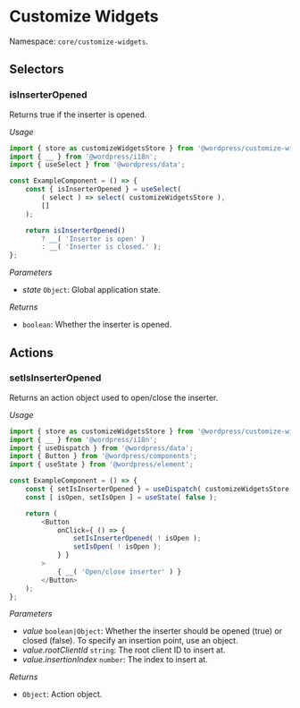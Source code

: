 # Customize Widgets

Namespace: `core/customize-widgets`.

## Selectors

<!-- START TOKEN(Autogenerated selectors|../../../packages/customize-widgets/src/store/selectors.js) -->

### isInserterOpened

Returns true if the inserter is opened.

_Usage_

```js
import { store as customizeWidgetsStore } from '@wordpress/customize-widgets';
import { __ } from '@wordpress/i18n';
import { useSelect } from '@wordpress/data';

const ExampleComponent = () => {
	const { isInserterOpened } = useSelect(
		( select ) => select( customizeWidgetsStore ),
		[]
	);

	return isInserterOpened()
		? __( 'Inserter is open' )
		: __( 'Inserter is closed.' );
};
```

_Parameters_

-   _state_ `Object`: Global application state.

_Returns_

-   `boolean`: Whether the inserter is opened.

<!-- END TOKEN(Autogenerated selectors|../../../packages/customize-widgets/src/store/selectors.js) -->

## Actions

<!-- START TOKEN(Autogenerated actions|../../../packages/customize-widgets/src/store/actions.js) -->

### setIsInserterOpened

Returns an action object used to open/close the inserter.

_Usage_

```js
import { store as customizeWidgetsStore } from '@wordpress/customize-widgets';
import { __ } from '@wordpress/i18n';
import { useDispatch } from '@wordpress/data';
import { Button } from '@wordpress/components';
import { useState } from '@wordpress/element';

const ExampleComponent = () => {
	const { setIsInserterOpened } = useDispatch( customizeWidgetsStore );
	const [ isOpen, setIsOpen ] = useState( false );

	return (
		<Button
			onClick={ () => {
				setIsInserterOpened( ! isOpen );
				setIsOpen( ! isOpen );
			} }
		>
			{ __( 'Open/close inserter' ) }
		</Button>
	);
};
```

_Parameters_

-   _value_ `boolean|Object`: Whether the inserter should be opened (true) or closed (false). To specify an insertion point, use an object.
-   _value.rootClientId_ `string`: The root client ID to insert at.
-   _value.insertionIndex_ `number`: The index to insert at.

_Returns_

-   `Object`: Action object.

<!-- END TOKEN(Autogenerated actions|../../../packages/customize-widgets/src/store/actions.js) -->
